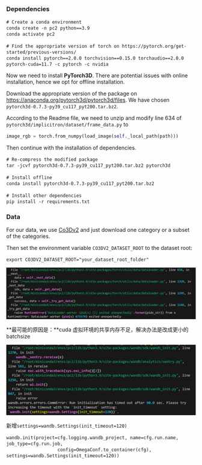 

### Dependencies

```shell
# Create a conda environment
conda create -n pc2 python==3.9
conda activate pc2

# Find the appropriate version of torch on https://pytorch.org/get-started/previous-versions/
conda install pytorch==2.0.0 torchvision==0.15.0 torchaudio==2.0.0 pytorch-cuda=11.7 -c pytorch -c nvidia
```

Now we need to install **PyTorch3D**. There are potential issues with online installation, hence we opt for offline installation.

Download the appropriate version of the package on https://anaconda.org/pytorch3d/pytorch3d/files. We have chosen `pytorch3d-0.7.3-py39_cu117_pyt200.tar.bz2`.

According to the Readme file, we need to unzip and modify line 634 of `pytorch3d/implicitron/dataset/frame_data.py` to

```python
image_rgb = torch.from_numpy(load_image(self._local_path(path)))
```

Then continue with the installation of dependencies.

```shell
# Re-compress the modified package
tar -jcvf pytorch3d-0.7.3-py39_cu117_pyt200.tar.bz2 pytorch3d

# Install offline
conda install pytorch3d-0.7.3-py39_cu117_pyt200.tar.bz2

# Install other dependencies
pip install -r requirements.txt
```



### Data

For our data, we use [Co3Dv2](https://github.com/facebookresearch/co3d) and just download one category or a subset of the categories.

Then set the environment variable `CO3DV2_DATASET_ROOT` to the dataset root:

```
export CO3DV2_DATASET_ROOT="your_dataset_root_folder"
```



![image-20241128093056277](asserts/image-20241128093056277.png)

**最可能的原因是：**cuda 虚拟环境的共享内存不足，解决办法是改成更小的batchsize

![image-20241129003836760](asserts/image-20241129003836760.png)

新增`settings=wandb.Settings(init_timeout=120)`

```
wandb.init(project=cfg.logging.wandb_project, name=cfg.run.name, job_type=cfg.run.job, 
                   config=OmegaConf.to_container(cfg), settings=wandb.Settings(init_timeout=120))
```



